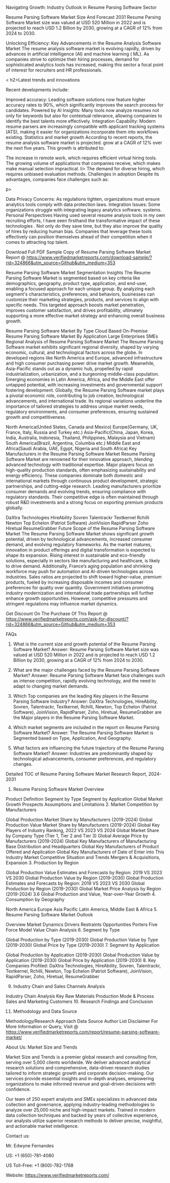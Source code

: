 Navigating Growth: Industry Outlook in Resume Parsing Software Sector


Resume Parsing Software Market Size And Forecast 2031
Resume Parsing Software Market size was valued at USD 520 Million in 2022 and is projected to reach USD 1.2 Billion by 2030, growing at a CAGR of 12% from 2024 to 2030.

Unlocking Efficiency: Key Advancements in the Resume Analysis Software Market
The resume analysis software market is evolving rapidly, driven by advances in artificial intelligence (AI) and machine learning ( ML). As companies strive to optimize their hiring processes, demand for sophisticated analytics tools has increased, making this sector a focal point of interest for recruiters and HR professionals.

< h2>Latest trends and innovations

Recent developments include:

Improved accuracy: Leading software solutions now feature higher accuracy rates to 90%, which significantly improves the search process for candidates.
Powered by AI Insights: Many tools now analyze resumes not only for keywords but also for contextual relevance, allowing companies to identify the best talents more effectively.
Integration Capability: Modern resume parsers are increasingly compatible with applicant tracking systems (ATS), making it easier for organizations incorporate them into workflows existing.
Statistics and market growth
According to recent reports, the resume analysis software market is projected. grow at a CAGR of 12% over the next five years. This growth is attributed to:

The increase in remote work, which requires efficient virtual hiring tools.
The growing volume of applications that companies receive, which makes make manual selection impractical.
li>
The demand for diverse hiring, which requires unbiased evaluation methods.
Challenges in adoption
Despite its advantages, companies face challenges such as:

p>

Data Privacy Concerns: As regulations tighten, organizations must ensure analytics tools comply with data protection laws.
Integration Issues: Some organizations struggle with integrating legacy analytics software. systems.
Personal Perspectives
Having used several resume analysis tools in my own recruiting efforts, I have seen firsthand the transformative impact of these technologies . Not only do they save time, but they also improve the quality of hires by reducing human bias. Companies that leverage these tools effectively can position themselves ahead of their competition when it comes to attracting top talent.

Download Full PDF Sample Copy of Resume Parsing Software Market Report @ https://www.verifiedmarketreports.com/download-sample/?rid=324866&utm_source=Github&utm_medium=353

Resume Parsing Software Market Segmentation Insights
The Resume Parsing Software Market is segmented based on key criteria like demographics, geography, product type, application, and end-user, enabling a focused approach for each unique group. By analyzing each segment's characteristics, preferences, and behaviors, businesses can customize their marketing strategies, products, and services to align with specific needs. This targeted approach boosts market penetration, improves customer satisfaction, and drives profitability, ultimately supporting a more effective market strategy and enhancing overall business growth.

Resume Parsing Software Market By Type
Cloud Based
On-Premise
Resume Parsing Software Market By Application
Large Enterprises
SMEs
Regional Analysis of Resume Parsing Software Market
The Resume Parsing Software market exhibits significant regional diversity, shaped by varying economic, cultural, and technological factors across the globe. In developed regions like North America and Europe, advanced infrastructure and high consumer purchasing power drive market growth. Meanwhile, Asia-Pacific stands out as a dynamic hub, propelled by rapid industrialization, urbanization, and a burgeoning middle-class population. Emerging economies in Latin America, Africa, and the Middle East offer untapped potential, with increasing investments and governmental support fostering development. Globally, the Resume Parsing Software market plays a pivotal economic role, contributing to job creation, technological advancements, and international trade. Its regional variations underline the importance of tailored strategies to address unique market needs, regulatory environments, and consumer preferences, ensuring sustained growth and competitiveness.

North America(United States, Canada and Mexico)
Europe(Germany, UK, France, Italy, Russia and Turkey etc.)
Asia-Pacific(China, Japan, Korea, India, Australia, Indonesia, Thailand, Philippines, Malaysia and Vietnam)
South America(Brazil, Argentina, Columbia etc.)
Middle East and Africa(Saudi Arabia, UAE, Egypt, Nigeria and South Africa)
Key Manufacturers in the Resume Parsing Software Market
Resume Parsing Software Market are renowned for their innovative approach, blending advanced technology with traditional expertise. Major players focus on high-quality production standards, often emphasizing sustainability and energy efficiency. These companies dominate both domestic and international markets through continuous product development, strategic partnerships, and cutting-edge research. Leading manufacturers prioritize consumer demands and evolving trends, ensuring compliance with regulatory standards. Their competitive edge is often maintained through robust R&D investments and a strong focus on exporting premium products globally.

DaXtra Technologies
HireAbility
Sovren
Talentrackr
Textkernel
Rchilli
Newton
Top Echelon (Patriot Software)
JoinVision
RapidParser
Zoho
Hiretual
ResumeGrabber
Future Scope of the Resume Parsing Software Market
The Resume Parsing Software Market shows significant growth potential, driven by technological advancements, increased consumer demand, and evolving regulatory frameworks. As the market matures, innovation in product offerings and digital transformation is expected to shape its expansion. Rising interest in sustainable and eco-friendly solutions, especially in sectors like manufacturing and healthcare, is likely to drive demand. Additionally, France’s aging population and shrinking workforce may push for automation and AI-driven technologies across industries. Sales ratios are projected to shift toward higher-value, premium products, fueled by increasing disposable incomes and consumer preferences for quality over quantity. Government initiatives promoting industry modernization and international trade partnerships will further enhance growth opportunities. However, competitive pressures and stringent regulations may influence market dynamics.

Get Discount On The Purchase Of This Report @ https://www.verifiedmarketreports.com/ask-for-discount/?rid=324866&utm_source=Github&utm_medium=353

FAQs
1. What is the current size and growth potential of the Resume Parsing Software Market?
Answer: Resume Parsing Software Market size was valued at USD 520 Million in 2022 and is projected to reach USD 1.2 Billion by 2030, growing at a CAGR of 12% from 2024 to 2030.

2. What are the major challenges faced by the Resume Parsing Software Market?
Answer: Resume Parsing Software Market face challenges such as intense competition, rapidly evolving technology, and the need to adapt to changing market demands.

3. Which Top companies are the leading Key players in the Resume Parsing Software Industry?
Answer: DaXtra Technologies, HireAbility, Sovren, Talentrackr, Textkernel, Rchilli, Newton, Top Echelon (Patriot Software), JoinVision, RapidParser, Zoho, Hiretual, ResumeGrabber are the Major players in the Resume Parsing Software Market.

4. Which market segments are included in the report on Resume Parsing Software Market?
Answer: The Resume Parsing Software Market is Segmented based on Type, Application, And Geography.

5. What factors are influencing the future trajectory of the Resume Parsing Software Market?
Answer: Industries are predominantly shaped by technological advancements, consumer preferences, and regulatory changes.

Detailed TOC of Resume Parsing Software Market Research Report, 2024-2031
1. Resume Parsing Software Market Overview

Product Definition
Segment by Type
Segment by Application
Global Market Growth Prospects
Assumptions and Limitations
2. Market Competition by Manufacturers

Global Production Market Share by Manufacturers (2019-2024)
Global Production Value Market Share by Manufacturers (2019-2024)
Global Key Players of Industry Ranking, 2022 VS 2023 VS 2024
Global Market Share by Company Type (Tier 1, Tier 2 and Tier 3)
Global Average Price by Manufacturers (2019-2024)
Global Key Manufacturers of Manufacturing Base Distribution and Headquarters
Global Key Manufacturers of Product Offered and Application
Global Key Manufacturers of Date of Enter into This Industry
Market Competitive Situation and Trends
Mergers & Acquisitions, Expansion
3. Production by Region

Global Production Value Estimates and Forecasts by Region: 2019 VS 2023 VS 2030
Global Production Value by Region (2019-2030)
Global Production Estimates and Forecasts by Region: 2019 VS 2023 VS 2030
Global Production by Region (2019-2030)
Global Market Price Analysis by Region (2019-2024) 3.6 Global Production and Value, Year-over-Year Growth
4. Consumption by Geography

North America
Europe
Asia Pacific
Latin America, Middle East & Africa
5. Resume Parsing Software Market Outlook

Overview
Market Dynamics
Drivers
Restraints
Opportunities
Porters Five Force Model
Value Chain Analysis 
6. Segment by Type

Global Production by Type (2019-2030)
Global Production Value by Type (2019-2030)
Global Price by Type (2019-2030)
7. Segment by Application

Global Production by Application (2019-2030)
Global Production Value by Application (2019-2030)
Global Price by Application (2019-2030)
8. Key Companies Profiled: DaXtra Technologies, HireAbility, Sovren, Talentrackr, Textkernel, Rchilli, Newton, Top Echelon (Patriot Software), JoinVision, RapidParser, Zoho, Hiretual, ResumeGrabber

9. Industry Chain and Sales Channels Analysis

Industry Chain Analysis
Key Raw Materials
Production Mode & Process
Sales and Marketing
Customers
10. Research Findings and Conclusion

11. Methodology and Data Source

Methodology/Research Approach
Data Source
Author List
Disclaimer
For More Information or Query, Visit @ https://www.verifiedmarketreports.com/report/resume-parsing-software-market/

About Us: Market Size and Trends

Market Size and Trends is a premier global research and consulting firm, serving over 5,000 clients worldwide. We deliver advanced analytical research solutions and comprehensive, data-driven research studies tailored to inform strategic growth and corporate decision-making. Our services provide essential insights and in-depth analyses, empowering organizations to make informed revenue and goal-driven decisions with confidence.

Our team of 250 expert analysts and SMEs specializes in advanced data collection and governance, applying industry-leading methodologies to analyze over 25,000 niche and high-impact markets. Trained in modern data collection techniques and backed by years of collective experience, our analysts utilize superior research methods to deliver precise, insightful, and actionable market intelligence.

Contact us:

Mr. Edwyne Fernandes

US: +1 (650)-781-4080

US Toll-Free: +1 (800)-782-1768

Website: https://www.verifiedmarketreports.com/
